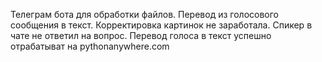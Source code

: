 Телеграм бота для обработки файлов.
Перевод из голосового сообщения в текст.
Корректировка картинок не заработала. Спикер в чате не ответил на вопрос.
Перевод голоса в текст успешно отрабатыват на pythonanywhere.com